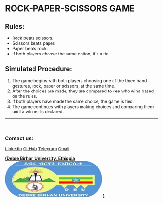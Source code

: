 # ROCK-PAPER-SCISSORS GAME

## Rules:
<ul>
    <li>Rock beats scissors.</li>
    <li>Scissors beats paper.</li>
    <li>Paper beats rock.</li>
    <li>If both players choose the same option, it's a tie.</li>
</ul> 
    
## Simulated Procedure:
<ol>
    <li>The game begins with both players choosing one of the three hand gestures, rock, paper or scissors, at the same time.</li>
    <li>After the choices are made, they are compared to see who wins based on the rules.</li>
    <li>If both players have made the same choice, the game is tied.</li>
    <li>The game continues with players making choices and comparing them until a winner is declared.</li> 
</ol>

<hr/>


<br/>

### Contact us:
[LinkedIn](https://www.linkedin.com/in/belay-birhanu-506809207/)
[GitHub](https://github.com/AdgehTech)
[Telegram](https://t.me/adgehTech)
[Gmail](mailto:belaybirhanu407@gmail.com)
    
<a href="https://www.dbu.edu.et/index.php?option=com_content&view=article&id=98&Itemid=118">
<b>(Debre Birhan University, Ethiopia <img src="./logo.jpg" alt="logo of Debre Birhan University" style="width: 8vh; height: 3vh; border-radius: 2vh;"> )</b> </a>
    
    